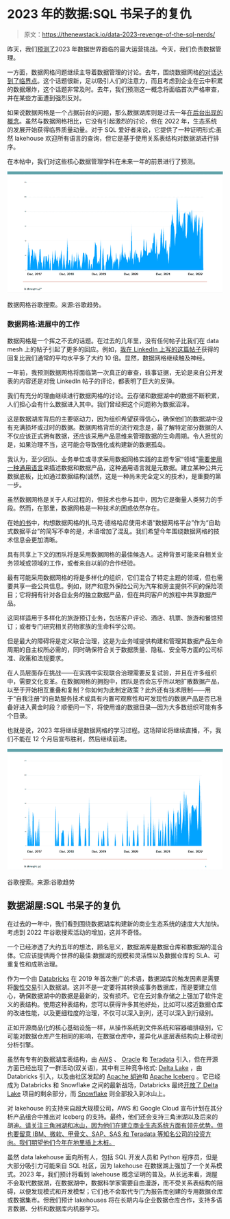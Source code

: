 # 2023 年的数据:SQL 书呆子的复仇

> 原文：<https://thenewstack.io/data-2023-revenge-of-the-sql-nerds/>

昨天，我们[预测了](https://thenewstack.io/data-2023-outlook-rethink-the-modern-data-stack-1/)2023 年数据世界面临的最大运营挑战。今天，我们负责数据管理。

一方面，数据网格问题继续主导着数据管理的讨论。去年，围绕数据网格[的对话达到了临界点](https://thenewstack.io/data-fabric-or-data-mesh-find-the-happy-medium/)。这个话题很新，足以吸引人们的注意力，而且考虑到企业在云中积累的数据爆炸，这个话题非常及时。去年，我们预测这一概念将面临首次严格审查，并在某些方面遭到强烈反对。

如果说数据网格是一个占据前台的问题，那么数据湖库则是过去一年[在后台出现的概念](https://thenewstack.io/how-to-build-a-modern-data-infrastructure-using-a-lakehouse/)。虽然与数据网格相比，它没有引起激烈的讨论，但在 2022 年，生态系统的发展开始获得临界质量动量。对于 SQL 爱好者来说，它提供了一种证明形式:虽然 lakehouse 欢迎所有语言的查询，但它是基于使用关系表结构对数据湖进行排序。

在本帖中，我们对这些核心数据管理学科在未来一年的前景进行了预测。

![](img/8a2c1a887639919b6e340fb36afdbfd9.png)

数据网格谷歌搜索。来源:谷歌趋势。

### 数据网格:进展中的工作

数据网格是一个挥之不去的话题。在过去的几年里，没有任何帖子比我们在 data mesh 上的帖子引起了更多的回应。例如，[我在 LinkedIn 上写的这篇帖子](https://www.linkedin.com/posts/onstrategies_the-8-best-data-mesh-software-companies-activity-7002814978160230400-R3ZG/?utm_source=share&utm_medium=member_desktop)获得的回复比我们通常的平均水平多了大约 10 倍。显然，数据网格继续触及神经。

一年前，我预测数据网格将面临第一次真正的审查，轶事证据，无论是来自公开发表的内容还是对我 LinkedIn 帖子的评论，都表明了巨大的反弹。

我们有充分的理由继续进行数据网格的讨论。云存储和数据湖中的数据不断积累，人们担心会有什么数据进入其中。我们曾经把这个问题称为数据沼泽。

这是数据湖库背后的主要驱动力，因为组织希望获得信心，确保他们的数据湖中没有充满损坏或过时的数据。数据网格背后的流行观念是，最了解特定部分数据的人不仅应该正式拥有数据，还应该采用产品思维来管理数据的生命周期。令人担忧的是，如果治理不当，这可能会导致强化或构建新的数据孤岛。

我认为，至少团队、业务单位或寻求采用数据网格实践的主题专家“领域”[需要使用一种通用语言](https://www.zdnet.com/article/data-2022-outlook-part-ii-reality-bytes-the-data-mesh/)来描述数据和数据产品，这种通用语言就是元数据。建立某种公共元数据底板，比如通过数据结构(诚然，这是一种尚未完全定义的技术)，是重要的第一步。

虽然数据网格是关于人和过程的，但技术也参与其中，因为它是衡量人类努力的手段。然而，在那里，数据网格是一种技术的困惑依然存在。

在她[的书](https://www.amazon.com/Data-Mesh-Delivering-Data-Driven-Value/dp/1492092398)中，构想数据网格的扎马克·德格哈尼使用术语“数据网格平台”作为“自助式数据平台”的简写不幸的是，术语增加了混乱。我们希望今年围绕数据网格的技术信息会更加清晰。

具有共享上下文的团队将是采用数据网格的最佳候选人。这种背景可能来自相关业务领域或领域的工作，或者来自以前的合作经验。

最有可能采用数据网格的将是多样化的组织，它们混合了特定主题的领域，但也需要共享一些公共信息。例如，财产和意外保险公司为汽车和房主提供不同的保险项目；它将拥有针对各自业务的独立数据产品，但在共同客户的旅程中共享数据产品。

这同样适用于多样化的旅游预订业务，包括客户评论、酒店、机票、旅游和餐馆预订；或者专门研究相关药物家族的生命科学公司。

但是最大的障碍将是定义联合治理，这是为业务域提供构建和管理其数据产品生命周期的自主权所必需的，同时确保符合关于数据质量、隐私、安全等方面的公司标准、政策和法规要求。

在人员层面存在挑战——在实践中实现联合治理需要反复试验，并且在许多组织中，需要文化变革。在数据网格的拥抱中，团队是否会忘乎所以地扩散数据产品，以至于开始相互重叠和复制？你如何为此制定政策？此外还有技术限制——用于“自我注册”的自助服务技术或具有内置可观察性和可发现性的数据产品是否已准备好进入黄金时段？顺便问一下，将使用谁的数据目录—因为大多数组织可能有多个目录。

也就是说，2023 年将继续是数据网格的学习过程。这场辩论将继续直播，不，我们不能在 12 个月后宣布胜利，然后继续前进。

![](img/77eff1c8ea23a50fad0d1a4196205673.png)

谷歌搜索。来源:谷歌趋势

## 数据湖屋:SQL 书呆子的复仇

在过去的一年中，我们看到围绕数据湖库构建新的商业生态系统的速度大大加快。考虑到 2022 年谷歌搜索活动的增加，这并不奇怪。

一个已经渗透了大约五年的想法，顾名思义，数据湖库是数据仓库和数据湖的混合体。它应该提供两个世界的最佳:数据湖的规模和灵活性以及数据仓库的 SLA、可重复性和成熟治理。

作为一个由 [Databricks](https://www.databricks.com/company/about-us) 在 2019 年首次推广的术语，数据湖库的触发因素是需要将[酸性交易](https://thenewstack.io/an-apache-cassandra-breakthrough-acid-transactions-at-scale/)引入数据湖。这并不是一定要将其转换成事务数据库，而是要建立信心，确保数据湖中的数据是最新的，没有损坏。它在云对象存储之上强加了软件定义的表结构。使用这种表结构，您可以获得许多其他好处，比如可以接近数据仓库的改进性能，以及更细粒度的治理，不仅可以深入到列，还可以深入到行级别。

正如开源商品化的核心基础设施一样，从操作系统到文件系统和容器编排级别，它可能对数据仓库产生相同的影响，在数据仓库中，差异化从底层表结构向上移动到分析引擎。

虽然有专有的数据湖库表结构，由 [AWS](https://aws.amazon.com/lake-formation/) 、 [Oracle](https://www.oracle.com/news/announcement/ocw-oracle-announces-mysql-heatwave-lakehouse-2022-10-18/) 和 [Teradata](https://www.teradata.com/Press-Releases/2022/Teradata-Announces-VantageCloud-Lake) 引入，但在开源方面已经出现了一群活动(双关语)，其中有三种竞争格式: [Delta Lake](https://delta.io/) ，由 Databricks 引入，以及由社区发起的 [Apache 胡迪](https://hudi.apache.org/)和 [Apache Iceberg](https://iceberg.apache.org/) 。它已经成为 Databricks 和 Snowflake 之间的最新战场，Databricks 最终[开放了 Delta Lake](https://www.infoworld.com/article/3665117/databricks-open-sources-its-delta-lake-data-lake.html) 项目的剩余部分，而 [Snowflake](https://www.snowflake.com/blog/iceberg-tables-powering-open-standards-with-snowflake-innovations/) 则全部投入到冰山上。

对 lakehouse 的支持来自超大规模公司，AWS 和 Google Cloud 宣布计划在其分析产品组合中推出对 Iceberg 的支持。最终，他们还会支持三角洲湖以及后来的胡迪[。请关注三角洲湖和冰山，因为他们在建立商业生态系统方面有领先优势。但也要留意 IBM、微软、甲骨文、SAP、SAS 和 Teradata 等知名公司的投资方向。我们期望他们今年在地里插上木桩。](https://www.infoworld.com/article/3676074/google-aims-for-biglake-data-lake-support-for-all-unstructured-data.html)

虽然 data lakehouse 面向所有人，包括 SQL 开发人员和 Python 程序员，但是大部分吸引力可能来自 SQL 社区，因为 lakehouse 在数据湖上强加了一个关系模式。2023 年，我们预计将看到 lakehouse 概念证明的普及。从长远来看，湖屋不会取代数据湖，在数据湖中，数据科学家需要自由漫游，而不受关系表结构的阻碍，以便发现模式和开发模型；它们也不会取代专门为报告而创建的专用数据仓库或数据集市。但我们预计 lakehouses 将在长期内与企业数据仓库合作，支持多语言数据、分析和数据库内机器学习。

<svg xmlns:xlink="http://www.w3.org/1999/xlink" viewBox="0 0 68 31" version="1.1"><title>Group</title> <desc>Created with Sketch.</desc></svg>